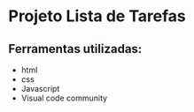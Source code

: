 # Projeto Lista de Tarefas
## Ferramentas utilizadas:
- html
- css
- Javascript
- Visual code community

